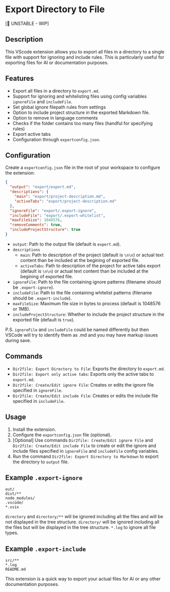 # Export Directory to File

[🚧 UNSTABLE - WIP]

## Description

This VScode extension allows you to export all files in a directory to a single file with support for ignoring and include rules. This is particularly useful for exporting files for AI or documentation purposes.

## Features

- Export all files in a directory to `export.md`.
- Support for ignoring and whitelisting files using config variables `ignoreFile` and `includeFile`.
- Set global ignore filepath rules from settings
- Option to include project structure in the exported Markdown file.
- Option to remove in language comments
- Checks if the folder contains too many files (handful for specifying rules)
- Export active tabs
- Configuration through `exportconfig.json`.

## Configuration

Create a `exportconfig.json` file in the root of your workspace to configure the extension:

```json
{
  "output": "export/export.md",
  "descriptions": {
    "main": "export/project-description.md",
    "activeTabs": "export/project-description.md"
  },
  "ignoreFile": "export/.export-ignore",
  "includeFile": "export/.export-whitelist",
  "maxFileSize": 1048576,
  "removeComments": true,
  "includeProjectStructure": true
}
```

- `output`: Path to the output file (default is `export.md`).
- `descriptions`
  - `main`: Path to description of the project (default is `\n\n`) or actual text content than be included at the begining of exported file.
  - `activeTabs`: Path to description of the project for active tabs export (default is `\n\n`) or actual text content than be included at the begining of exported file.
- `ignoreFile`: Path to the file containing ignore patterns (filename should be `.export-ignore`).
- `includeFile`: Path to the file containing whitelist patterns (filename should be `.export-include`).
- `maxFileSize`: Maximum file size in bytes to process (default is 1048576 or 1MB).
- `includeProjectStructure`: Whether to include the project structure in the exported file (default is `true`).

P.S. `ignoreFile` and `includeFile` could be named differently but then VSCode will try to identify them as .md and you may have markup issues during save.

## Commands

- `Dir2file: Export Directory to File`: Exports the directory to `export.md`.
- `Dir2file: Export only active tabs`: Exports only the active tabs to `export.md`.
- `Dir2file: Create/Edit ignore File`: Creates or edits the ignore file specified in `ignoreFile`.
- `Dir2file: Create/Edit include File`: Creates or edits the include file specified in `includeFile`.

## Usage

1. Install the extension.
2. Configure the `exportconfig.json` file (optional).
3. [Optional] Use commands `Dir2file: Create/Edit ignore File` and `Dir2file: Create/Edit include File` to create or edit the ignore and include files specified in `ignoreFile` and `includeFile` config variables.
4. Run the command `Dir2file: Export Directory to Markdown` to export the directory to `output` file.

## Example `.export-ignore`

```
out/
dist/**
node_modules/
.vscode/
*.vsix
```

`directory` and `directory/**` will be ignored including all the files and will be not displayed in the tree structure.
`directory/` will be ignored including all the files but will be displayed in the tree structure.
`*.log` to ignore all file types.

## Example `.export-include`

```
src/**
*.log
README.md
```

This extension is a quick way to export your actual files for AI or any other documentation purposes.
